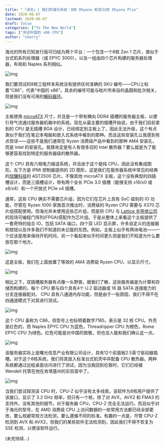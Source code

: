 ```yaml
---
title: "「译文」| 我们的海光系统：8核 Dhyana 和双32核 Dhyana Plus" 
date: 2020-06-07
lastmod: 2020-06-07
draft: false
categories: ["To The New World"]
tags: ["测试中国的 x86 CPU"]
author: "sherry"
---
```

海光的所有已知发行版可归结为两个平台：一个包含一个8核 Zen 1 芯片，类似于台式机系列处理器（或 EPYC 3000），以及一组由四个芯片构建的服务器处理器，布局和 Naples 系列相似。

<!--more-->

![img](https://s1.ax1x.com/2020/06/07/t2jV9P.jpg)

我们要测试的8核工程样本系统没有提供任何准确的 SKU 编号——CPU上标着“C86”，代表“中国的 x86”。其余的编号可能与硅片所来自的晶圆和批次相关，但是我们没有可用的[解码器环](https://en.wikipedia.org/wiki/Secret_decoder_ring)。

![img](https://s1.ax1x.com/2020/06/07/t2jktI.jpg)

主板使用 [microATX](https://en.wikipedia.org/wiki/MicroATX) 尺寸，并且是一个带有横向 DDR4 插槽的服务器主板，以便引导气流通过服务器机箱中的系统。现在从最主要的插槽开始说，由于我们目前拿到的 CPU 是无插槽 BGA 设计，已经绑定到主板上了，因此无法升级，这个有点类似于我们在笔记本电脑和嵌入式系统中看到的那种。而且这些安装孔让我感到有点惊讶——这些不是我们通常在 Ryzen 消费级产品中看到的那种 AM4 安装孔，而是 Intel 的安装孔。我猜肯定是有人有很多旧的 Intel 散热器？要么就是为了能够更容易找到特定的服务器级的散热器。

这个 CPU 具有六相电力输送系统，并且由于这个是纯 CPU，因此没有集成图形。左下方是 IPMI 控制器提供的 2D 图形，这是我们在服务器系统中常见的经典的[信驊科技](https://www.aspeedtech.com/)的 AST2500 芯片。不像其他 microATX 主板，这个没有典型的四插槽设计，而是三插槽设计，带有两个全长 PCIe 3.0 插槽（能够支持 x16/x0 或 x8/x8）和一个开放式 PCIe x4 插槽。

通常，这些 CPU 确实不需要芯片组，因为它们在芯片上具有 SoC 级别的 IO 功能，尽管在 Ryzen 1000 家族首次推出时，消费级的 Ryzen CPU 需要与 X370 芯片组搭配使用。但海光并未使用这些芯片组，而是将 CPU 与 [Lattice 半导体公司](https://www.latticesemi.com/)的现场可编程门阵列(FPGA)搭配作为芯片组。于是从整体上来看这个主板提供了一套奇特的组合 IO，包括 SATA 端口，四个双 LED 显示屏，许多自定义的连接器和按钮以及许多我们不知道的未记载的东西。例如，主板上似乎有两块电池——一个应该是用来保持开机时间，另一个看起来似乎时间更久但是我们不知道为什么要放在那个地方。

![img](https://s1.ax1x.com/2020/06/07/t2jZ1f.jpg)

这是主板，我们在上面放置了等效的 AM4 消费级 Ryzen CPU，以显示尺寸。

![img](https://s1.ax1x.com/2020/06/07/t2jAht.jpg)

相比之下，双插槽服务器有点像一头野兽。据我们了解，这些服务器是为计算和存储而构建的，每个 CPU 都与四个具有4个 U.2 驱动器或 16 路 SATA 连接能力的分支连接器配对。 CPU 具有八通道内存功能，但是由于一些原因，我们不得不在四通道模式下对其进行测试。

![img](https://s1.ax1x.com/2020/06/07/t2jFAA.jpg)

这个 CPU 虽称为 C86，但型号上也标明着数字7185，表示是 32 核 CPU。外壳是红色的，而 Naples EPYC CPU 为蓝色，Threadripper CPU 为橙色，Rome EPYC CPU 为绿色。红色可能是对中国的致敬，但也没人能和我们确认这一点。

![img](https://s1.ax1x.com/2020/06/07/t2jec8.jpg)

该服务器实际上是曙光信息产业有限公司设计，具有12个前面板2.5英寸驱动器插槽。对于这个8核系统，我们将其放入标准台式机壳中并配备 CPU 散热器。两种系统都通过远程桌面访问进行了测试，因为当我回到伦敦时，它们已经被 Wendell 托管在他在肯塔基州的实验室中了。

![img](https://s1.ax1x.com/2020/06/07/t2vp80.jpg)

当我们尝试探测该 CPU 时，CPU-Z 似乎没有太多线索。该软件为8核用户提供了该接口，显示了 3.2 GHz 频率，但只有一个核，除了对 AVX，AVX2 和 FMA3 的支持外，没有其他的细节。对于服务器 CPU，CPU-Z 完全无法运行。而且似乎对于海光的型号，在 AMD 消费级 CPU 上访问数据的一些常用方法都已经全部更改，要么规避常规方法检测，要么遵循不同的标准。有趣的一点是，尽管 CPU-Z 检测到 AVX 和 AVX2，但我们的某些软件无法检测到，因此我们不得不恢复为 SSE 检测，以使该软件运行。

(未完待续...)
